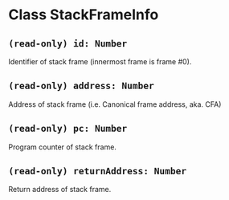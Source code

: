 # Class StackFrameInfo

## `(read-only) id: Number`

Identifier of stack frame (innermost frame is frame #0).

## `(read-only) address: Number`

Address of stack frame (i.e. Canonical frame address, aka. CFA)

## `(read-only) pc: Number`

Program counter of stack frame.

## `(read-only) returnAddress: Number`

Return address of stack frame.
